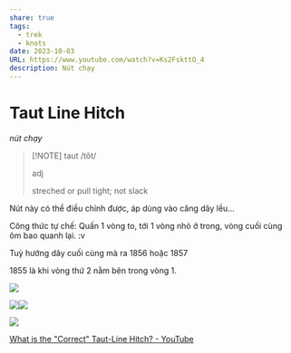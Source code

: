 ```yaml
---
share: true
tags:
  - trek
  - knots
date: 2023-10-03
URL: https://www.youtube.com/watch?v=Ks2FskttO_4
description: Nút chạy
---
```


# Taut Line Hitch
*nút chạy*

> [!NOTE] taut
> /tôt/
> 
> adj
> 
> streched or pull tight; not slack

Nút này có thể điều chỉnh được, áp dùng vào căng dây lều...

Công thức tự chế: Quấn 1 vòng to, tới 1 vòng nhỏ ở trong, vòng cuối cùng ôm bao quanh lại. :v

Tuỳ hướng dây cuối cùng mà ra 1856 hoặc 1857

1855 là khi vòng thứ 2 nằm bên trong vòng 1.


![](https://i.imgur.com/iiKYM3j.png)

![](https://i.imgur.com/6wEOAO1.png)![](https://i.imgur.com/kaTHaZs.png)

![](https://i.imgur.com/SELcMwD.jpg)



[What is the "Correct" Taut-Line Hitch? - YouTube](https://www.youtube.com/watch?v=Ks2FskttO_4)